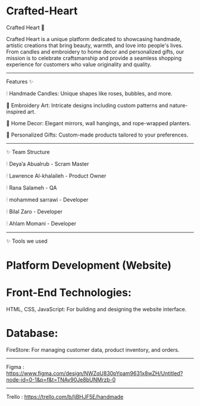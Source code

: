 # Crafted-Heart

Crafted Heart 🌟

Crafted Heart is a unique platform dedicated to showcasing handmade, artistic creations that bring beauty, warmth, and love into people's lives. From candles and embroidery to home decor and personalized gifts, our mission is to celebrate craftsmanship and provide a seamless shopping experience for customers who value originality and quality.

---

Features ✨

🕯 Handmade Candles: Unique shapes like roses, bubbles, and more.

🧵 Embroidery Art: Intricate designs including custom patterns and nature-inspired art.

🏡 Home Decor: Elegant mirrors, wall hangings, and rope-wrapped planters.

🎁 Personalized Gifts: Custom-made products tailored to your preferences.

--------------------------------------------------------------------------------

✨ Team Structure

🕯 Deya’a Abualrub - Scram Master

🕯 Lawrence Al-khalaileh - Product Owner

🕯 Rana Salameh - QA

🕯 mohammed sarrawi - Developer

🕯 Bilal Zaro - Developer

🕯 Ahlam Momani - Developer

---------------------------------------------------------------------

✨ Tools we used

# Platform Development (Website)
# Front-End Technologies:
HTML, CSS, JavaScript: For building and designing the website interface.
# Database:
FireStore: For managing customer data, product inventory, and orders.

----------------------------------------------------------------------

Figma : https://www.figma.com/design/NWZqU830pYpam9631x8wZH/Untitled?node-id=0-1&p=f&t=TNAv90Je8bUNMrzb-0

------------------------------------ 

Trello : https://trello.com/b/ljBHJF5E/handmade
